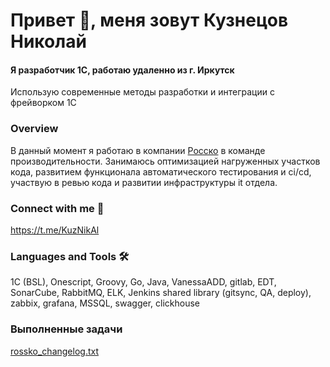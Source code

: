 # Привет 👋, меня зовут Кузнецов Николай
#### Я разработчик 1С, работаю удаленно из г. Иркутск

Использую современные методы разработки и интеграции с фрейворком 1С

### Overview
В данный момент я работаю в компании [Росско](https://rossko.ru) в команде производительности. Занимаюсь оптимизацией нагруженных участков кода, развитием функционала автоматического тестирования и ci/cd, участвую в ревью кода и развитии инфраструктуры it отдела.

### Connect with me 👀
https://t.me/KuzNikAl

### Languages and Tools 🛠
1C (BSL), Onescript, Groovy, Go, Java, VanessaADD, gitlab, EDT, SonarCube, RabbitMQ, ELK, Jenkins shared library (gitsync, QA, deploy), zabbix, grafana, MSSQL, swagger, clickhouse

### Выполненные задачи
[rossko_changelog.txt](https://gist.github.com/kuzyara/dbb2e32f017fc3b4086a1e25fb0f7d2f)

<!--
**kuzyara/kuzyara** is a ✨ _special_ ✨ repository because its `README.md` (this file) appears on your GitHub profile.

Here are some ideas to get you started:

- 🔭 I’m currently working on ...
- 🌱 I’m currently learning ...
- 👯 I’m looking to collaborate on ...
- 🤔 I’m looking for help with ...
- 💬 Ask me about ...
- 📫 How to reach me: ...
- 😄 Pronouns: ...
- ⚡ Fun fact: ...
-->

